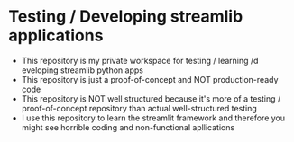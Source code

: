 # Testing / Developing streamlib applications
- This repository is my private workspace for testing / learning /d eveloping streamlib python apps
- This repository is just a proof-of-concept and NOT production-ready code
- This repository is NOT well structured because it's more of a testing / proof-of-concept repository than actual well-structured testing
- I use this repository to learn the streamlit framework and therefore you might see horrible coding and non-functional apllications